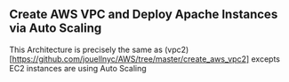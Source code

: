 ## Create AWS VPC and Deploy Apache Instances via Auto Scaling
This Architecture is precisely the same as (vpc2)[https://github.com/jouellnyc/AWS/tree/master/create_aws_vpc2] excepts EC2 instances are using Auto Scaling
